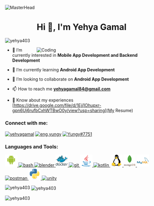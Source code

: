 ![MasterHead](https://camo.githubusercontent.com/5346f5a9b63e9e93ff8265ebb05eeda7fc03e48dfe766ba177c788e5c65c6c86/68747470733a2f2f312e62702e626c6f6773706f742e636f6d2f2d37413457796e774c734d772f58624270435847386648492f41414141414141414d74342f754f613162704c736b5967727747626c6c6853753253446a5f4d69673853584a51434c63424741735948512f73313630302f323030305f36303070782e676966)
<h1 align="center">Hi 👋, I'm Yehya Gamal</h1>
<p align="left"> <img src="https://komarev.com/ghpvc/?username=yehya403&label=Profile%20views&color=0e75b6&style=flat" alt="yehya403" /> </p>
<img align="right" alt="Coding" width="400" src="https://camo.githubusercontent.com/ec46a73424b2810beef85909f84c79252f442f748698f3c9cc4445d65fae4de0/68747470733a2f2f656e6163746573657276696365732e636f6d2f77702d636f6e74656e742f7468656d65732f7477656e74797477656e74792f696d616765732f686972652d646576656c6f7065722f616e696d6174696f6e5f3530305f6c347a63396a35672e676966">


- 🔭 I’m currently interested in **Mobile App Development and Backend Development**

- 🌱 I’m currently learning **Android App Development**

- 👯 I’m looking to collaborate on **Android App Development**

- 📫 How to reach me **yehyagamal84@gmail.com**

- 📄 Know about my experiences [https://drive.google.com/file/d/1Ejj1Ohupxr-gpn6Uj6rufbCxhWTBwO0y/view?usp=sharing](My Resume)

<h3 align="left">Connect with me:</h3>
<p align="left">
<a href="https://linkedin.com/in/yehyagamal" target="blank"><img align="center" src="https://raw.githubusercontent.com/rahuldkjain/github-profile-readme-generator/master/src/images/icons/Social/linked-in-alt.svg" alt="yehyagamal" height="30" width="40" /></a>
<a href="https://fb.com/eng.yungy" target="blank"><img align="center" src="https://raw.githubusercontent.com/rahuldkjain/github-profile-readme-generator/master/src/images/icons/Social/facebook.svg" alt="eng.yungy" height="30" width="40" /></a>
<a href="https://discord.gg/Yungy#7751" target="blank"><img align="center" src="https://raw.githubusercontent.com/rahuldkjain/github-profile-readme-generator/master/src/images/icons/Social/discord.svg" alt="Yungy#7751" height="30" width="40" /></a>
</p>

<h3 align="left">Languages and Tools:</h3>
<p align="left"> <a href="https://developer.android.com" target="_blank" rel="noreferrer"> <img src="https://raw.githubusercontent.com/devicons/devicon/master/icons/android/android-original-wordmark.svg" alt="android" width="40" height="40"/> </a> <a href="https://www.gnu.org/software/bash/" target="_blank" rel="noreferrer"> <img src="https://www.vectorlogo.zone/logos/gnu_bash/gnu_bash-icon.svg" alt="bash" width="40" height="40"/> </a> <a href="https://www.blender.org/" target="_blank" rel="noreferrer"> <img src="https://download.blender.org/branding/community/blender_community_badge_white.svg" alt="blender" width="40" height="40"/> </a> <a href="https://www.w3schools.com/cs/" target="_blank" rel="noreferrer"> <a href="https://www.docker.com/" target="_blank" rel="noreferrer"> <img src="https://raw.githubusercontent.com/devicons/devicon/master/icons/docker/docker-original-wordmark.svg" alt="docker" width="40" height="40"/> </a> <a href="https://git-scm.com/" target="_blank" rel="noreferrer"> <img src="https://www.vectorlogo.zone/logos/git-scm/git-scm-icon.svg" alt="git" width="40" height="40"/> </a> <a href="https://www.java.com" target="_blank" rel="noreferrer"> <img src="https://raw.githubusercontent.com/devicons/devicon/master/icons/java/java-original.svg" alt="java" width="40" height="40"/> </a> <a href="https://kotlinlang.org" target="_blank" rel="noreferrer"> <img src="https://www.vectorlogo.zone/logos/kotlinlang/kotlinlang-icon.svg" alt="kotlin" width="40" height="40"/> </a> <a href="https://www.linux.org/" target="_blank" rel="noreferrer"> <img src="https://raw.githubusercontent.com/devicons/devicon/master/icons/linux/linux-original.svg" alt="linux" width="40" height="40"/> </a> <a href="https://www.mongodb.com/" target="_blank" rel="noreferrer"> <img src="https://raw.githubusercontent.com/devicons/devicon/master/icons/mongodb/mongodb-original-wordmark.svg" alt="mongodb" width="40" height="40"/> </a> <a href="https://www.mysql.com/" target="_blank" rel="noreferrer"> <img src="https://raw.githubusercontent.com/devicons/devicon/master/icons/mysql/mysql-original-wordmark.svg" alt="mysql" width="40" height="40"/> </a> <a href="https://postman.com" target="_blank" rel="noreferrer"> <img src="https://www.vectorlogo.zone/logos/getpostman/getpostman-icon.svg" alt="postman" width="40" height="40"/> </a> <a href="https://www.python.org" target="_blank" rel="noreferrer"> <img src="https://raw.githubusercontent.com/devicons/devicon/master/icons/python/python-original.svg" alt="python" width="40" height="40"/> </a> <a href="https://unity.com/" target="_blank" rel="noreferrer"> <img src="https://www.vectorlogo.zone/logos/unity3d/unity3d-icon.svg" alt="unity" width="40" height="40"/> </a> </p>

<p><img align="left" src="https://github-readme-stats.vercel.app/api/top-langs?username=yehya403&show_icons=true&locale=en&layout=compact" alt="yehya403" /></p>

<p>&nbsp;<img align="center" src="https://github-readme-stats.vercel.app/api?username=yehya403&show_icons=true&locale=en" alt="yehya403" /></p>

<p><img align="center" src="https://github-readme-streak-stats.herokuapp.com/?user=yehya403&" alt="yehya403" /></p>
